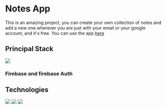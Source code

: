 # Notes App

This is an amazing project, you can create your own collection of notes and add a new one wherever you are just with your email or your google account, and it's free. You can use the app [here](https://kevin-cay.github.io/notes-app/)

## Principal Stack

<p>
  <img src="https://img.shields.io/badge/React-20232A?style=for-the-badge&logo=react&logoColor=61DAFB">
    <h3>Firebase and firebase Auth</h3>
</p>

## Technologies 
<p>
    <img src="https://img.shields.io/badge/HTML5-E34F26?style=for-the-badge&logo=html5&logoColor=white">
    <img src="https://img.shields.io/badge/CSS3-1572B6?style=for-the-badge&logo=css3&logoColor=white">
    <img src="https://img.shields.io/badge/JavaScript-F7DF1E?style=for-the-badge&logo=javascript&logoColor=black">
</p>
